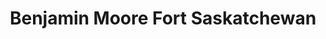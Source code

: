 ---
title: "Benjamin Moore Fort Saskatchewan"
url: /fort-saskatchewan/benjamin-moore-fort-saskatchewan/
shop: paint
---